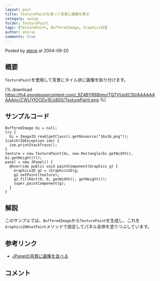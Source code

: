 ```yaml
---
layout: post
title: TexturePaintを使って背景に画像を表示
category: swing
folder: TexturePaint
tags: [TexturePaint, BufferedImage, Graphics2D]
author: aterai
comments: true
---
```


Posted by [aterai](http://terai.xrea.jp/aterai.html) at 2004-09-20

## 概要
`TexturePaint`を使用して背景にタイル状に画像を貼り付けます。

{% download https://lh4.googleusercontent.com/_9Z4BYR88imo/TQTVUeXC5lI/AAAAAAAAAnc/CWUYfOODy1E/s800/TexturePaint.png %}

## サンプルコード
<pre class="prettyprint"><code>BufferedImage bi = null;
try {
  bi = ImageIO.read(getClass().getResource("16x16.png"));
}catch(IOException ioe) {
  ioe.printStackTrace();
}
texture = new TexturePaint(bi, new Rectangle(bi.getWidth(), bi.getHeight()));
panel = new JPanel() {
  @Override public void paintComponent(Graphics g) {
    Graphics2D g2 = (Graphics2D)g;
    g2.setPaint(texture);
    g2.fillRect(0, 0, getWidth(), getHeight());
    super.paintComponent(g);
  }
}
</code></pre>

## 解説
このサンプルでは、`BufferedImage`から`TexturePaint`を生成し、これを`Graphics2D#setPaint`メソッドで設定してパネル全体を塗りつぶしています。

## 参考リンク
- [JPanelの背景に画像を並べる](http://terai.xrea.jp/Swing/BackgroundImage.html)

<!-- dummy comment line for breaking list -->

## コメント
